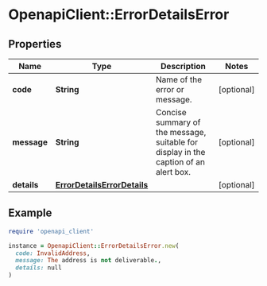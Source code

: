 # OpenapiClient::ErrorDetailsError

## Properties

| Name | Type | Description | Notes |
| ---- | ---- | ----------- | ----- |
| **code** | **String** | Name of the error or message. | [optional] |
| **message** | **String** | Concise summary of the message, suitable for display in the caption of an alert box. | [optional] |
| **details** | [**ErrorDetailsErrorDetails**](ErrorDetailsErrorDetails.md) |  | [optional] |

## Example

```ruby
require 'openapi_client'

instance = OpenapiClient::ErrorDetailsError.new(
  code: InvalidAddress,
  message: The address is not deliverable.,
  details: null
)
```

